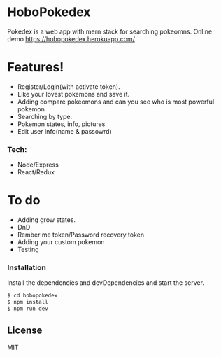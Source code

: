 # HoboPokedex



Pokedex is a web app with mern stack for searching pokeomns. 
Online demo https://hobopokedex.herokuapp.com/
# Features!

  - Register/Login(with activate token).
  - Like your lovest pokemons and save it.
  - Adding compare pokeomons and can you see who is most powerful pokemon
  - Searching by type.
  - Pokemon states, info, pictures
  - Edit user info(name & passowrd)

### Tech:
  - Node/Express
  - React/Redux
  
# To do 
 - Adding grow states.
 - DnD
 - Rember me token/Password recovery token
 - Adding your custom pokemon
 - Testing
 

### Installation



Install the dependencies and devDependencies and start the server.

```sh
$ cd hobopokedex
$ npm install
$ npm run dev
```



License
----

MIT




